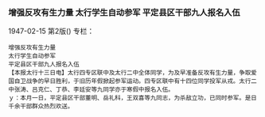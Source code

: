 ### 增强反攻有生力量  太行学生自动参军  平定县区干部九人报名入伍

1947-02-15
第2版()
专栏：

    增强反攻有生力量
    太行学生自动参军
    平定县区干部九人报名入伍
    【本报太行十三日电】太行四专区联中及太行二中全体同学，为及早准备反攻有生力量，争取爱国自卫战争的早日胜利，于旧历年假掀起参军运动。四专区联中有十四位同学投军从戎。太行二中张涛、吕克仁、丁恭、李廷安等九同学亦于寒假中报名入伍。
    ｙ：本月一日，平定县区干部董明、岳礼科，王双喜等九同志，为杀敌立功，已同时参军。是日千余干部群众热烈欢送。
